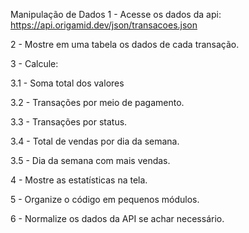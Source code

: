 Manipulação de Dados
1 - Acesse os dados da api: https://api.origamid.dev/json/transacoes.json

2 - Mostre em uma tabela os dados de cada transação.

3 - Calcule:

3.1 - Soma total dos valores

3.2 - Transações por meio de pagamento.

3.3 - Transações por status.

3.4 - Total de vendas por dia da semana.

3.5 - Dia da semana com mais vendas.

4 - Mostre as estatísticas na tela.

5 - Organize o código em pequenos módulos.

6 - Normalize os dados da API se achar necessário.

